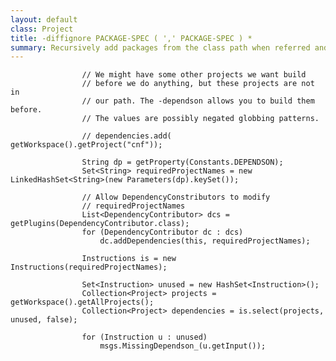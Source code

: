 ```yaml
---
layout: default
class: Project
title: -diffignore PACKAGE-SPEC ( ',' PACKAGE-SPEC ) *  
summary: Recursively add packages from the class path when referred and when they match one of the package specifications. 
---
```


					// We might have some other projects we want build
					// before we do anything, but these projects are not in
					// our path. The -dependson allows you to build them before.
					// The values are possibly negated globbing patterns.

					// dependencies.add( getWorkspace().getProject("cnf"));

					String dp = getProperty(Constants.DEPENDSON);
					Set<String> requiredProjectNames = new LinkedHashSet<String>(new Parameters(dp).keySet());

					// Allow DependencyConstributors to modify
					// requiredProjectNames
					List<DependencyContributor> dcs = getPlugins(DependencyContributor.class);
					for (DependencyContributor dc : dcs)
						dc.addDependencies(this, requiredProjectNames);

					Instructions is = new Instructions(requiredProjectNames);

					Set<Instruction> unused = new HashSet<Instruction>();
					Collection<Project> projects = getWorkspace().getAllProjects();
					Collection<Project> dependencies = is.select(projects, unused, false);

					for (Instruction u : unused)
						msgs.MissingDependson_(u.getInput());

